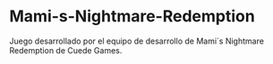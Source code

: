 # Mami-s-Nightmare-Redemption
Juego desarrollado por el equipo de desarrollo de Mami´s Nightmare Redemption de Cuede Games.
